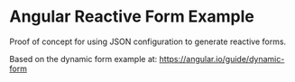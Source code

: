 # Angular Reactive Form Example

Proof of concept for using JSON configuration to generate reactive forms.

Based on the dynamic form example at:
https://angular.io/guide/dynamic-form

